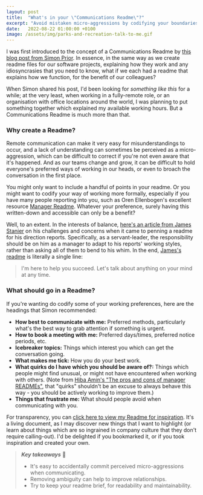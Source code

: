 ```yaml
---
layout: post
title:  "What's in your \"Communications Readme\"?"
excerpt: "Avoid mistaken micro-aggressions by codifying your boundaries."
date:   2022-08-22 01:00:00 +0100
image: /assets/img/parks-and-recreation-talk-to-me.gif
---
```


I was first introduced to the concept of a Communications Readme by [this blog post from Simon Prior](https://simon-prior.uk/2021/07/05/introducing-the-communications-readme/). In essence, in the same way as we create readme files for our software projects, explaining how they work and any idiosyncrasies that you need to know, what if we each had a readme that explains how we function, for the benefit of our colleagues?

When Simon shared his post, I'd been looking for _something like this_ for a while; at the very least, when working in a fully-remote role, or an organisation with office locations around the world, I was planning to put something together which explained my available working hours. But a Communications Readme is much more than that.

### Why create a Readme?

Remote communication can make it very easy for misunderstandings to occur, and a lack of understanding can sometimes be perceived as a micro-aggression, which can be difficult to correct if you're not even aware that it's happened. And as our teams change and grow, it can be difficult to hold everyone's preferred ways of working in our heads, or even to broach the conversation in the first place.

You might only want to include a handful of points in your readme. Or you might want to codify your way of working more formally, especially if you have many people reporting into you, such as Oren Ellenbogen's excellent resource [Manager Readme](https://managerreadme.com/). Whatever your preference, surely having this written-down and accessible can only be a benefit?

Well, to an extent. In the interests of balance, [here's an article from James Stanier](https://www.theengineeringmanager.com/growth/why-i-couldnt-write-a-manager-readme/) on his challenges and concerns when it came to penning a readme for his direction reports. Specifically, as a servant-leader, the responsibility should be on him as a manager to adapt to his reports' working styles, rather than asking all of them to bend to his whim. In the end, [James's readme](https://github.com/jstanier/manager-README/blob/master/README.md) is literally a single line:

> I'm here to help you succeed. Let's talk about anything on your mind at any time.

### What should go in a Readme?

If you're wanting do codify some of your working preferences, here are the headings that Simon recommended:

* **How best to communicate with me:** Preferred methods, particularly what's the best way to grab attention if something is urgent.
* **How to book a meeting with me:** Preferred days/times, preferred notice periods, etc.
* **Icebreaker topics:** Things which interest you which can get the conversation going.
* **What makes me tick:** How you do your best work.
* **What quirks do I have which you should be aware of?:** Things which people might find unusual, or might not have encountered when working with others. (Note from [Hiba Amin's "The pros and cons of manager READMEs"](https://hypercontext.com/blog/communication/manager-readme), that "quirks" shouldn't be an excuse to always behave this way - you should be actively working to improve them.)
* **Things that frustrate me:** What should people avoid when communicating with you.

For transparency, you can [click here to view my Readme for inspiration](https://github.com/neilstudd/neilstudd/blob/main/CommunicationsReadme.md). It's a living document, as I may discover new things that I want to highlight (or learn about things which are so ingrained in company culture that they don't require calling-out). I'd be delighted if you bookmarked it, or if you took inspiration and created your own.

> **_Key takeaways_** 📝  
> * It's easy to accidentally commit perceived micro-aggressions when communicating.
> * Removing ambiguity can help to improve relationships.
> * Try to keep your readme brief, for readability and maintainability.